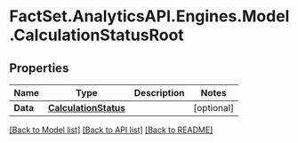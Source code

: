 # FactSet.AnalyticsAPI.Engines.Model.CalculationStatusRoot
## Properties

Name | Type | Description | Notes
------------ | ------------- | ------------- | -------------
**Data** | [**CalculationStatus**](CalculationStatus.md) |  | [optional] 

[[Back to Model list]](../README.md#documentation-for-models) [[Back to API list]](../README.md#documentation-for-api-endpoints) [[Back to README]](../README.md)

